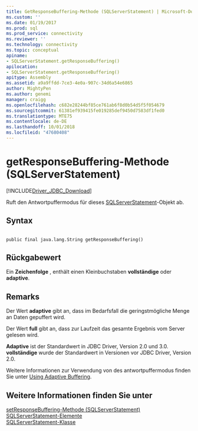 ```yaml
---
title: GetResponseBuffering-Methode (SQLServerStatement) | Microsoft-Dokumentation
ms.custom: ''
ms.date: 01/19/2017
ms.prod: sql
ms.prod_service: connectivity
ms.reviewer: ''
ms.technology: connectivity
ms.topic: conceptual
apiname:
- SQLServerStatement.getResponseBuffering()
apilocation:
- SQLServerStatement.getResponseBuffering()
apitype: Assembly
ms.assetid: a9a9ffdd-7ce3-4e0a-907c-34d6a54e6865
author: MightyPen
ms.author: genemi
manager: craigg
ms.openlocfilehash: c682e28244bf85ce761ab6f8d0b54d5f5f054679
ms.sourcegitcommit: 61381ef939415fe019285def9450d7583df1fed0
ms.translationtype: MTE75
ms.contentlocale: de-DE
ms.lasthandoff: 10/01/2018
ms.locfileid: "47680408"
---
```

# <a name="getresponsebuffering-method-sqlserverstatement"></a>getResponseBuffering-Methode (SQLServerStatement)
[!INCLUDE[Driver_JDBC_Download](../../../includes/driver_jdbc_download.md)]

  Ruft den Antwortpuffermodus für dieses [SQLServerStatement](../../../connect/jdbc/reference/sqlserverstatement-class.md)-Objekt ab.  
  
## <a name="syntax"></a>Syntax  
  
```  
  
public final java.lang.String getResponseBuffering()  
```  
  
## <a name="return-value"></a>Rückgabewert  
 Ein **Zeichenfolge** , enthält einen Kleinbuchstaben **vollständige** oder **adaptive**.  
  
## <a name="remarks"></a>Remarks  
 Der Wert **adaptive** gibt an, dass im Bedarfsfall die geringstmögliche Menge an Daten gepuffert wird.  
  
 Der Wert **full** gibt an, dass zur Laufzeit das gesamte Ergebnis vom Server gelesen wird.  
  
 **Adaptive** ist der Standardwert in JDBC Driver, Version 2.0 und 3.0. **vollständige** wurde der Standardwert in Versionen vor JDBC Driver, Version 2.0.  
  
 Weitere Informationen zur Verwendung von des antwortpuffermodus finden Sie unter [Using Adaptive Buffering](../../../connect/jdbc/using-adaptive-buffering.md).  
  
## <a name="see-also"></a>Weitere Informationen finden Sie unter  
 [setResponseBuffering-Methode &#40;SQLServerStatement&#41;](../../../connect/jdbc/reference/setresponsebuffering-method-sqlserverstatement.md)   
 [SQLServerStatement-Elemente](../../../connect/jdbc/reference/sqlserverstatement-members.md)   
 [SQLServerStatement-Klasse](../../../connect/jdbc/reference/sqlserverstatement-class.md)  
  
  
